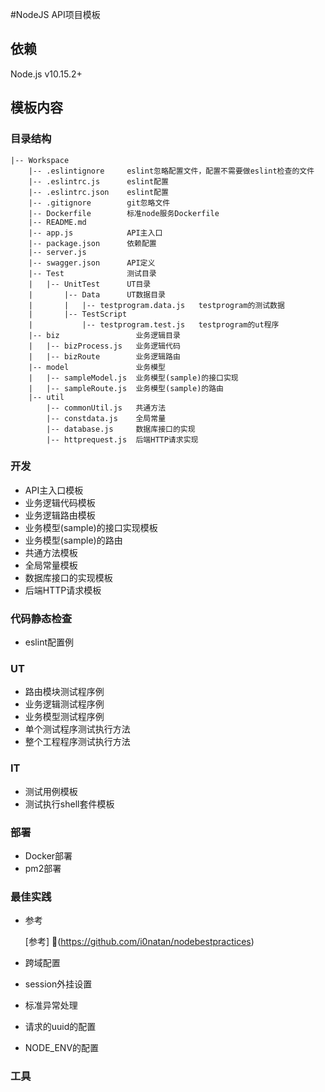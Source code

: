 #NodeJS API项目模板

##  依赖
Node.js v10.15.2+

##  模板内容
### 目录结构
```
|-- Workspace
    |-- .eslintignore     eslint忽略配置文件，配置不需要做eslint检查的文件
    |-- .eslintrc.js      eslint配置
    |-- .eslintrc.json    eslint配置
    |-- .gitignore        git忽略文件
    |-- Dockerfile        标准node服务Dockerfile
    |-- README.md         
    |-- app.js            API主入口
    |-- package.json      依赖配置
    |-- server.js
    |-- swagger.json      API定义
    |-- Test              测试目录
    |   |-- UnitTest      UT目录
    |       |-- Data      UT数据目录
    |       |   |-- testprogram.data.js   testprogram的测试数据
    |       |-- TestScript
    |           |-- testprogram.test.js   testprogram的ut程序
    |-- biz                 业务逻辑目录
    |   |-- bizProcess.js   业务逻辑代码
    |   |-- bizRoute        业务逻辑路由
    |-- model               业务模型
    |   |-- sampleModel.js  业务模型(sample)的接口实现
    |   |-- sampleRoute.js  业务模型(sample)的路由
    |-- util
        |-- commonUtil.js   共通方法
        |-- constdata.js    全局常量
        |-- database.js     数据库接口的实现
        |-- httprequest.js  后端HTTP请求实现

```
### 开发
*   API主入口模板
*   业务逻辑代码模板
*   业务逻辑路由模板
*   业务模型(sample)的接口实现模板
*   业务模型(sample)的路由
*   共通方法模板
*   全局常量模板
*   数据库接口的实现模板
*   后端HTTP请求模板
### 代码静态检查
*   eslint配置例
### UT
*   路由模块测试程序例
*   业务逻辑测试程序例
*   业务模型测试程序例
*   单个测试程序测试执行方法
*   整个工程程序测试执行方法
### IT
*   测试用例模板
*   测试执行shell套件模板
### 部署
*   Docker部署
*   pm2部署
### 最佳实践
*   参考

    [参考] (https://github.com/i0natan/nodebestpractices)
*   跨域配置
*   session外挂设置
*   标准异常处理
*   请求的uuid的配置
*   NODE_ENV的配置

### 工具